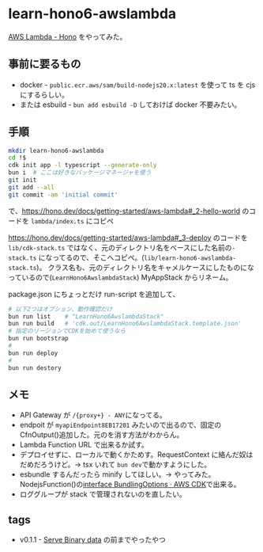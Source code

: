 # learn-hono6-awslambda

[AWS Lambda - Hono](https://hono.dev/docs/getting-started/aws-lambda)
をやってみた。

## 事前に要るもの

- docker - `public.ecr.aws/sam/build-nodejs20.x:latest` を使って ts を cjs にするらしい。
- または esbuild - `bun add esbuild -D` しておけば docker 不要みたい。

## 手順

```sh
mkdir learn-hono6-awslambda
cd !$
cdk init app -l typescript --generate-only
bun i  # ここは好きなパッケージマネージャを使う
git init
git add --all
git commit -am 'initial commit'
```

で、<https://hono.dev/docs/getting-started/aws-lambda#_2-hello-world>
のコードを
`lambda/index.ts`
にコピペ

<https://hono.dev/docs/getting-started/aws-lambda#_3-deploy>
のコードを
`lib/cdk-stack.ts`
ではなく、元のディレクトリ名をベースにした名前の`-stack.ts` になってるので、そこへコピペ。(`lib/learn-hono6-awslambda-stack.ts`)。
クラス名も、元のディレクトリ名をキャメルケースにしたものになっているので(`LearnHono6AwslambdaStack`)
MyAppStack からリネーム。

package.json にちょっとだけ run-script を追加して、

```sh
# 以下2つはオプション、動作確認だけ
bun run list    # "LearnHono6AwslambdaStack"
bun run build   # 'cdk.out/LearnHono6AwslambdaStack.template.json'
# 指定のリージョンでCDKを始めて使うなら
bun run bootstrap
#
bun run deploy
#
bun run destory
```

## メモ

- API Gateway が `/{proxy+} - ANY`になってる。
- endpoit が `myapiEndpoint8EB17201` みたいので出るので、固定の CfnOutput()追加した。元のを消す方法がわからん。
- Lambda Function URL で出来るか試す。
- デプロイせずに、ローカルで動くかためす。RequestContext に絡んだ奴はだめだろうけど。→ tsx いれて `bun dev`で動かすようにした。
- esbundle するんだったら minify してほしい。→ やってみた。NodejsFunction()の[interface BundlingOptions · AWS CDK](https://docs.aws.amazon.com/cdk/api/v2/docs/aws-cdk-lib.aws_lambda_nodejs.BundlingOptions.html)で出来る。
- ロググループが stack で管理されないのを直したい。

## tags

- v0.1.1 - [Serve Binary data](https://hono.dev/docs/getting-started/aws-lambda#serve-binary-data) の前までやったやつ
